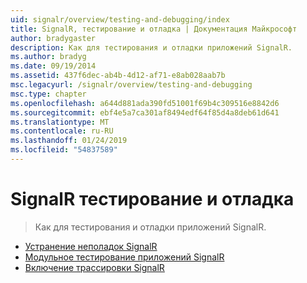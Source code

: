 ```yaml
---
uid: signalr/overview/testing-and-debugging/index
title: SignalR, тестирование и отладка | Документация Майкрософт
author: bradygaster
description: Как для тестирования и отладки приложений SignalR.
ms.author: bradyg
ms.date: 09/19/2014
ms.assetid: 437f6dec-ab4b-4d12-af71-e8ab028aab7b
msc.legacyurl: /signalr/overview/testing-and-debugging
msc.type: chapter
ms.openlocfilehash: a644d881ada390fd51001f69b4c309516e8842d6
ms.sourcegitcommit: ebf4e5a7ca301af8494edf64f85d4a8deb61d641
ms.translationtype: MT
ms.contentlocale: ru-RU
ms.lasthandoff: 01/24/2019
ms.locfileid: "54837589"
---
```

<a name="signalr-testing-and-debugging"></a>SignalR тестирование и отладка
====================
> Как для тестирования и отладки приложений SignalR.


- [Устранение неполадок SignalR](troubleshooting.md)
- [Модульное тестирование приложений SignalR](unit-testing-signalr-applications.md)
- [Включение трассировки SignalR](enabling-signalr-tracing.md)
